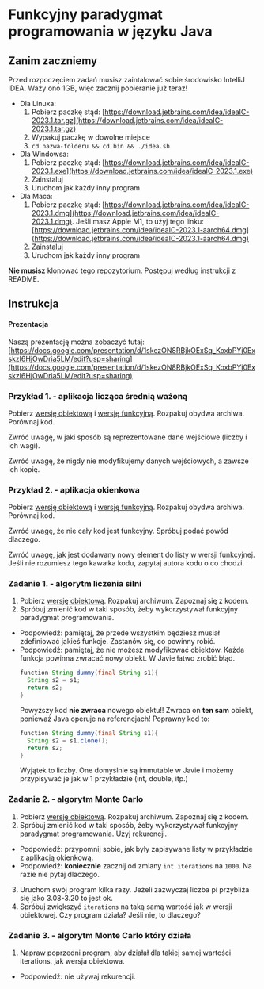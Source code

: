# Funkcyjny paradygmat programowania w języku Java

## Zanim zaczniemy
Przed rozpoczęciem zadań musisz zaintalować sobie środowisko IntelliJ IDEA. Waży ono 1GB, więc zacznij pobieranie już teraz!
- Dla Linuxa: 
  1. Pobierz paczkę stąd: [https://download.jetbrains.com/idea/ideaIC-2023.1.tar.gz](https://download.jetbrains.com/idea/ideaIC-2023.1.tar.gz)
  2. Wypakuj paczkę w dowolne miejsce
  3. `cd nazwa-folderu && cd bin && ./idea.sh`
- Dla Windowsa: 
  1. Pobierz paczkę stąd: [https://download.jetbrains.com/idea/ideaIC-2023.1.exe](https://download.jetbrains.com/idea/ideaIC-2023.1.exe)
  2. Zainstaluj
  3. Uruchom jak każdy inny program
- Dla Maca:
  1. Pobierz paczkę stąd: [https://download.jetbrains.com/idea/ideaIC-2023.1.dmg](https://download.jetbrains.com/idea/ideaIC-2023.1.dmg). Jeśli masz Apple M1, to użyj tego linku: [https://download.jetbrains.com/idea/ideaIC-2023.1-aarch64.dmg](https://download.jetbrains.com/idea/ideaIC-2023.1-aarch64.dmg)
  2. Zainstaluj
  3. Uruchom jak każdy inny program
  
__Nie musisz__ klonować tego repozytorium. Postępuj według instrukcji z README.

## Instrukcja 
#### Prezentacja
Naszą prezentację można zobaczyć tutaj: [https://docs.google.com/presentation/d/1skezON8RBjkOExSq_KoxbPYj0Exskzl6HjOwDria5LM/edit?usp=sharing](https://docs.google.com/presentation/d/1skezON8RBjkOExSq_KoxbPYj0Exskzl6HjOwDria5LM/edit?usp=sharing)

### Przykład 1. - aplikacja licząca średnią ważoną
Pobierz [wersję obiektową](https://github.com/majudev/jpwp/raw/master/%C5%9Arednia%20wa%C5%BCona%20obiektowo.zip) i [wersję funkcyjną](https://github.com/majudev/jpwp/raw/master/%C5%9Arednia%20wa%C5%BCona%20funcyjnie.zip).
Rozpakuj obydwa archiwa. Porównaj kod.

Zwróć uwagę, w jaki sposób są reprezentowane dane wejściowe (liczby i ich wagi).

Zwróć uwagę, że nigdy nie modyfikujemy danych wejściowych, a zawsze ich kopię.

### Przykład 2. - aplikacja okienkowa
Pobierz [wersję obiektową](https://github.com/majudev/jpwp/raw/master/ListaZada%C5%84%20obiektowo.zip) i [wersję funkcyjną](https://github.com/majudev/jpwp/raw/master/ListaZada%C5%84%20funkcyjnie.zip).
Rozpakuj obydwa archiwa. Porównaj kod.

Zwróć uwagę, że nie cały kod jest funkcyjny. Spróbuj podać powód dlaczego.

Zwróć uwagę, jak jest dodawany nowy element do listy w wersji funkcyjnej. Jeśli nie rozumiesz tego kawałka kodu, zapytaj autora kodu o co chodzi.

### Zadanie 1. - algorytm liczenia silni
1. Pobierz [wersję obiektową](https://github.com/majudev/jpwp/raw/master/Silnia%20obiektowo.zip). Rozpakuj archiwum. Zapoznaj się z kodem.
2. Spróbuj zmienić kod w taki sposób, żeby wykorzystywał funkcyjny paradygmat programowania.
  - Podpowiedź: pamiętaj, że przede wszystkim będziesz musiał zdefiniować jakieś funkcje. Zastanów się, co powinny robić.
  - Podpowiedź: pamiętaj, że nie możesz modyfikować obiektów. Każda funkcja powinna zwracać nowy obiekt. W Javie łatwo zrobić błąd.
    ```java
    function String dummy(final String s1){
      String s2 = s1;
      return s2;
    }
    ```
    Powyższy kod __nie zwraca__ nowego obiektu!! Zwraca on __ten sam__ obiekt, ponieważ Java operuje na referencjach! Poprawny kod to:
    ```java
    function String dummy(final String s1){
      String s2 = s1.clone();
      return s2;
    }
    ```
    Wyjątek to liczby. One domyślnie są immutable w Javie i możemy przypisywać je jak w 1 przykładzie (int, double, itp.)

### Zadanie 2. - algorytm Monte Carlo
1. Pobierz [wersję obiektową](https://github.com/majudev/jpwp/raw/master/Monte%20Carlo%20obiektowo.zip). Rozpakuj archiwum. Zapoznaj się z kodem.
2. Spróbuj zmienić kod w taki sposób, żeby wykorzystywał funkcyjny paradygmat programowania. Użyj rekurencji.
  - Podpowiedź: przypomnij sobie, jak były zapisywane listy w przykładzie z aplikacją okienkową.
  - Podpowiedź: __koniecznie__ zacznij od zmiany `int iterations` na `1000`. Na razie nie pytaj dlaczego.
3. Uruchom swój program kilka razy. Jeżeli zazwyczaj liczba pi przybliża się jako 3.08-3.20 to jest ok.
4. Spróbuj zwiększyć `iterations` na taką samą wartość jak w wersji obiektowej. Czy program działa? Jeśli nie, to dlaczego?

### Zadanie 3. - algorytm Monte Carlo który działa
1. Napraw poprzedni program, aby działał dla takiej samej wartości iterations, jak wersja obiektowa.
  - Podpowiedź: nie używaj rekurencji.
